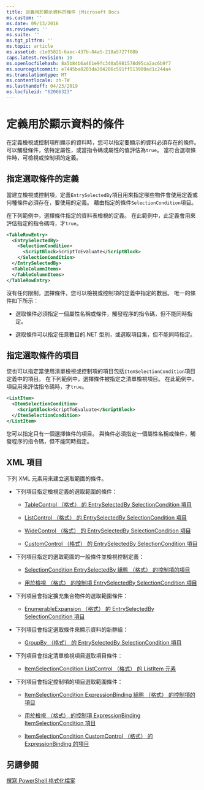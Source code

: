 ```yaml
---
title: 定義用於顯示資料的條件 |Microsoft Docs
ms.custom: ''
ms.date: 09/13/2016
ms.reviewer: ''
ms.suite: ''
ms.tgt_pltfrm: ''
ms.topic: article
ms.assetid: c1e05821-6aec-437b-84a5-218a5727f88b
caps.latest.revision: 10
ms.openlocfilehash: 8a5b84b6a461e9fc340a5981578d95ca2ac6b9f7
ms.sourcegitcommit: e7445ba8203da304286c591ff513900ad1c244a4
ms.translationtype: MT
ms.contentlocale: zh-TW
ms.lasthandoff: 04/23/2019
ms.locfileid: "62066323"
---
```

# <a name="defining-conditions-for-displaying-data"></a>定義用於顯示資料的條件

在定義檢視或控制項所顯示的資料時，您可以指定要顯示的資料必須存在的條件。 可以觸發條件，依特定屬性，或當指令碼或屬性的值評估為`true`。 當符合選取條件時，可檢視或控制項的定義。

## <a name="specifying-a-selection-condition-for-a-definition"></a>指定選取條件的定義

當建立檢視或控制項，定義`EntrySelectedBy`項目用來指定哪些物件會使用定義或何種條件必須存在，要使用的定義。 藉由指定的條件`SelectionCondition`項目。

在下列範例中，選擇條件指定的資料表檢視的定義。 在此範例中，此定義會用來評估指定的指令碼時，才`true`。

```xml
<TableRowEntry>
  <EntrySelectedBy>
    <SelectionCondition>
      <ScriptBlock>ScriptToEvaluate</ScriptBlock>
    </SelectionCondition>
  </EntrySelectedBy>
  <TableColumnItems>
  </TableColumnItems>
</TableRowEntry>

```

沒有任何限制，選擇條件，您可以檢視或控制項的定義中指定的數目。 唯一的條件如下所示：

- 選取條件必須指定一個屬性名稱或條件，觸發程序的指令碼，但不能同時指定。

- 選取條件可以指定任意數目的.NET 型別，或選取項目集，但不能同時指定。

## <a name="specifying-a-selection-condition-for-an-item"></a>指定選取條件的項目

您也可以指定當使用清單檢視或控制項的項目包括`ItemSelectionCondition`項目定義中的項目。 在下列範例中，選擇條件被指定之清單檢視項目。 在此範例中，項目用來評估指令碼時，才`true`。

```xml
<ListItem>
  <ItemSelectionCondition>
    <ScriptBlock>ScriptToEvaluate</ScriptBlock>
  </ItemSelectionCondition>
</ListItem>

```

您可以指定只有一個選擇條件的項目。 與條件必須指定一個屬性名稱或條件，觸發程序的指令碼，但不能同時指定。

## <a name="xml-elements"></a>XML 項目

 下列 XML 元素用來建立選取範圍的條件。

- 下列項目指定檢視定義的選取範圍的條件：

    - [TableControl （格式） 的 EntrySelectedBy SelectionCondition 項目](./selectioncondition-element-for-entryselectedby-for-tablecontrol-format.md)

    - [ListControl （格式） 的 EntrySelectedBy SelectionCondition 項目](./selectioncondition-element-for-entryselectedby-for-listcontrol-format.md)

    - [WideControl （格式） 的 EntrySelectedBy SelectionCondition 項目](./selectioncondition-element-for-entryselectedby-for-widecontrol-format.md)

    - [CustomControl （格式） 的 EntrySelectedBy SelectionCondition 項目](./selectioncondition-element-for-entryselectedby-for-customcontrol-format.md)

- 下列項目指定的選取範圍的一般條件並檢視控制定義：

    - [SelectionCondition EntrySelectedBy 組態 （格式） 的控制項的項目](./selectioncondition-element-for-entryselectedby-for-controls-for-configuration-format.md)

    - [用於檢視 （格式） 的控制項 EntrySelectedBy SelectionCondition 項目](./selectioncondition-element-for-entryselectedby-for-controls-for-view-format.md)

- 下列項目會指定擴充集合物件的選取範圍條件：

    - [EnumerableExpansion （格式） 的 EntrySelectedBy SelectionCondition 項目](./selectioncondition-element-for-entryselectedby-for-enumerableexpansion-format.md)

- 下列項目會指定選取條件來顯示資料的新群組：

    - [GroupBy （格式） 的 EntrySelectedBy SelectionCondition 項目](./selectioncondition-element-for-entryselectedby-for-groupby-format.md)

- 下列項目會指定清單檢視項目選取項目條件：

    - [ItemSelectionCondition ListControl （格式） 的 ListItem 元素](./itemselectioncondition-element-for-listitem-for-listcontrol-format.md)

- 下列項目會指定控制項的項目選取範圍條件：

    - [ItemSelectionCondition ExpressionBinding 組態 （格式） 的控制項的項目](./itemselectioncondition-element-for-expressionbinding-for-controls-for-configuration-format.md)

    - [用於檢視 （格式） 的控制項 ExpressionBinding ItemSelectionCondition 項目](./itemselectioncondition-element-for-expressionbinding-for-controls-for-view-format.md)

    - [ItemSelectionCondition CustomControl （格式） 的 ExpressionBinding 的項目](./itemselectioncondition-element-for-expressionbinding-for-customcontrol-format.md)

## <a name="see-also"></a>另請參閱

[撰寫 PowerShell 格式化檔案](./writing-a-powershell-formatting-file.md)
